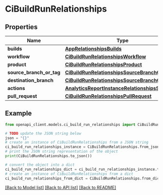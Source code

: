 # CiBuildRunRelationships


## Properties

Name | Type | Description | Notes
------------ | ------------- | ------------- | -------------
**builds** | [**AppRelationshipsBuilds**](AppRelationshipsBuilds.md) |  | [optional] 
**workflow** | [**CiBuildRunRelationshipsWorkflow**](CiBuildRunRelationshipsWorkflow.md) |  | [optional] 
**product** | [**CiBuildRunRelationshipsProduct**](CiBuildRunRelationshipsProduct.md) |  | [optional] 
**source_branch_or_tag** | [**CiBuildRunRelationshipsSourceBranchOrTag**](CiBuildRunRelationshipsSourceBranchOrTag.md) |  | [optional] 
**destination_branch** | [**CiBuildRunRelationshipsSourceBranchOrTag**](CiBuildRunRelationshipsSourceBranchOrTag.md) |  | [optional] 
**actions** | [**AnalyticsReportInstanceRelationshipsSegments**](AnalyticsReportInstanceRelationshipsSegments.md) |  | [optional] 
**pull_request** | [**CiBuildRunRelationshipsPullRequest**](CiBuildRunRelationshipsPullRequest.md) |  | [optional] 

## Example

```python
from openapi_client.models.ci_build_run_relationships import CiBuildRunRelationships

# TODO update the JSON string below
json = "{}"
# create an instance of CiBuildRunRelationships from a JSON string
ci_build_run_relationships_instance = CiBuildRunRelationships.from_json(json)
# print the JSON string representation of the object
print(CiBuildRunRelationships.to_json())

# convert the object into a dict
ci_build_run_relationships_dict = ci_build_run_relationships_instance.to_dict()
# create an instance of CiBuildRunRelationships from a dict
ci_build_run_relationships_from_dict = CiBuildRunRelationships.from_dict(ci_build_run_relationships_dict)
```
[[Back to Model list]](../README.md#documentation-for-models) [[Back to API list]](../README.md#documentation-for-api-endpoints) [[Back to README]](../README.md)


